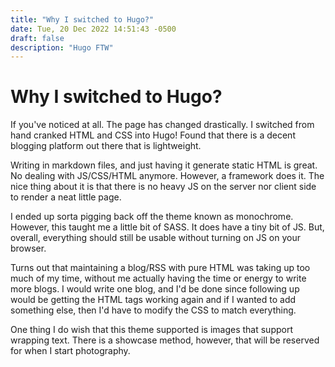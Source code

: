 ```yaml
---
title: "Why I switched to Hugo?"
date: Tue, 20 Dec 2022 14:51:43 -0500
draft: false
description: "Hugo FTW"
---
```


# Why I switched to Hugo?

If you've noticed at all. The page has changed drastically. I switched from hand cranked HTML and CSS into Hugo! Found that there is a 
decent blogging platform out there that is lightweight. 

Writing in markdown files, and just having it generate static HTML is great. No dealing with JS/CSS/HTML anymore. However, a framework does it. The nice thing about it is that there is no heavy JS on the server nor client side to render a neat little page. 

I ended up sorta pigging back off the theme known as monochrome. However, this taught me a little bit of SASS. It does have a tiny bit of JS. But, overall, everything should still be usable without turning on JS on your browser. 

Turns out that maintaining a blog/RSS with pure HTML was taking up too much of my time, without me actually having the time or energy to write more blogs. I would write one blog, and I'd be done since following up would be getting the HTML tags working again and if I wanted to add something else, then I'd have to modify the CSS to match everything.

One thing I do wish that this theme supported is images that support wrapping text. There is a showcase method, however, that will be reserved for when I start photography. 
